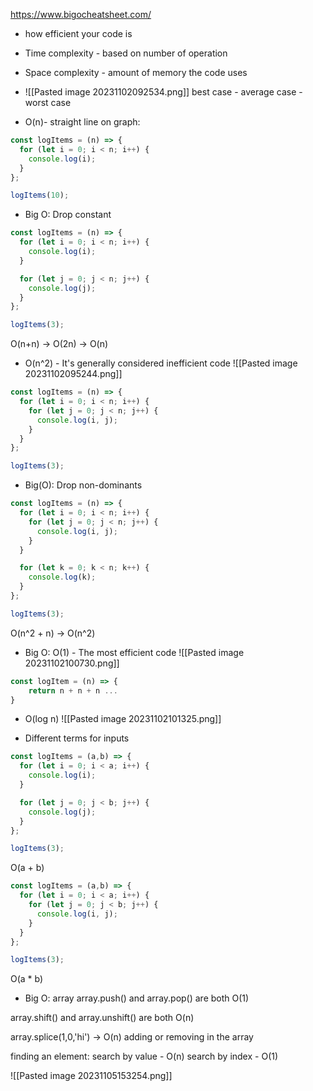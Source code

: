 https://www.bigocheatsheet.com/

- how efficient your code is
- Time complexity - based on number of operation
- Space complexity - amount of memory the code uses
- ![[Pasted image 20231102092534.png]]
best case - average case - worst case

- O(n)- straight line on graph:
```js
const logItems = (n) => {
  for (let i = 0; i < n; i++) {
    console.log(i);
  }
};

logItems(10);
```

- Big O: Drop constant
```js
const logItems = (n) => {
  for (let i = 0; i < n; i++) {
    console.log(i);
  }

  for (let j = 0; j < n; j++) {
    console.log(j);
  }
};

logItems(3);
```
O(n+n) -> O(2n) -> O(n)

- O(n^2) - It's generally considered inefficient code
![[Pasted image 20231102095244.png]]
```js
const logItems = (n) => {
  for (let i = 0; i < n; i++) {
    for (let j = 0; j < n; j++) {
      console.log(i, j);
    }
  }
};

logItems(3);
```

- Big(O): Drop non-dominants
```js
const logItems = (n) => {
  for (let i = 0; i < n; i++) {
    for (let j = 0; j < n; j++) {
      console.log(i, j);
    }
  }

  for (let k = 0; k < n; k++) {
    console.log(k);
  }
};

logItems(3);
```
O(n^2 + n) -> O(n^2)

- Big O: O(1) - The most efficient code
![[Pasted image 20231102100730.png]]
```js
const logItem = (n) => {
	return n + n + n ...
}
```

- O(log n)
![[Pasted image 20231102101325.png]]

- Different terms for inputs
```js
const logItems = (a,b) => {
  for (let i = 0; i < a; i++) {
    console.log(i);
  }

  for (let j = 0; j < b; j++) {
    console.log(j);
  }
};

logItems(3);
```
O(a + b)

```js
const logItems = (a,b) => {
  for (let i = 0; i < a; i++) {
    for (let j = 0; j < b; j++) {
      console.log(i, j);
    }
  }
};

logItems(3);
```
O(a * b)

- Big O: array
array.push() and array.pop() are both O(1)

array.shift() and array.unshift() are both O(n)

array.splice(1,0,'hi') -> O(n)
adding or removing in the array

finding an element:
search by value - O(n)
search by index - O(1)

![[Pasted image 20231105153254.png]]

